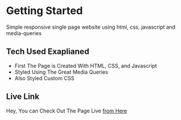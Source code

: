 # Getting Started

Simple responsive single page website using html, css, javascript and media-queries

## Tech Used Exaplianed

- First The Page is Created With HTML, CSS, and Javascript
- Styled Using The Great Media Queries
- Also Styled Custom CSS
  
## Live Link

Hey, You can Check Out The Page Live <a href="https://mujahidbcs92.github.io/ifza-intvtask">from Here</a>

